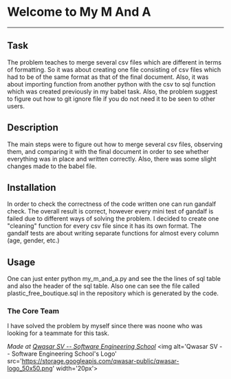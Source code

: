 # Welcome to My M And A
***

## Task
The problem teaches to merge several csv files which are different in terms of formatting. So it was about creating one file consisting of csv files which had to be of the same format as that of the final document. 
Also, it was about importing function from another python with the csv to sql function which was created previously in my babel task. Also, the problem suggest to figure out how to git ignore file if you do not need it to be seen to other users.

## Description
The main steps were to figure out how to merge several csv files, observing them, and comparing it with the final document in order to see whether everything was in place and written correctly. Also, there was some slight changes made to the babel file.

## Installation
In order to check the correctness of the code written one can run gandalf check. The overall result is correct, however every mini test of gandalf is failed due to different ways of solving the problem. I decided to create one "cleaning" function for every csv file since it has its own format.
The gandalf tests are about writing separate functions for almost every column (age, gender, etc.)

## Usage
One can just enter python my_m_and_a.py and see the the lines of sql table and also the header of the sql table. 
Also one can see the file called plastic_free_boutique.sql in the repository which is generated by the code. 

### The Core Team
I have solved the problem by myself since there was noone who was looking for a teammate for this task.

<span><i>Made at <a href='https://qwasar.io'>Qwasar SV -- Software Engineering School</a></i></span>
<span><img alt='Qwasar SV -- Software Engineering School's Logo' src='https://storage.googleapis.com/qwasar-public/qwasar-logo_50x50.png' width='20px'></span>
